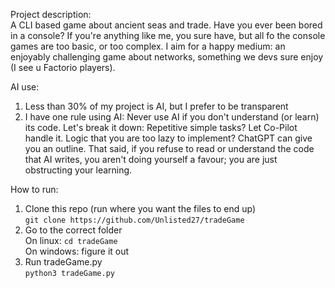Project description:  
A CLI based game about ancient seas and trade. Have you ever been bored in a console? If you're anything like me, you sure have, but all fo the console games are too basic, or too complex. I aim for a happy medium: an enjoyably challenging game about networks, something we devs sure enjoy (I see u Factorio players).
  
AI use:  
1. Less than 30% of my project is AI, but I prefer to be transparent  
2. I have one rule using AI: Never use AI if you don't understand (or learn) its code. Let's break it down: Repetitive simple tasks? Let Co-Pilot  handle it. Logic that you are too lazy to implement? ChatGPT can give you an outline. That said, if you refuse to read or understand the code that AI writes, you aren't doing yourself a favour; you are just obstructing your learning.
  
How to run:  
1. Clone this repo (run where you want the files to end up)  
`git clone https://github.com/Unlisted27/tradeGame`  
2. Go to the correct folder   
On linux: `cd tradeGame`  
On windows: figure it out
3. Run tradeGame.py  
`python3 tradeGame.py`  


